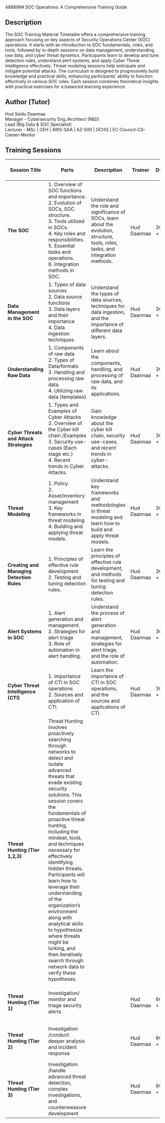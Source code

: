 488896# SOC Operations: A Comprehensive Training Guide

## Description

The SOC Training Material Timetable offers a comprehensive training approach focusing on key aspects of Security Operations Center (SOC) operations. It starts with an introduction to SOC fundamentals, roles, and tools, followed by in-depth sessions on data management, understanding raw data, and cyber threat dynamics. Participants learn to develop and tune detection rules, understand alert systems, and apply Cyber Threat Intelligence effectively. Threat modeling sessions help anticipate and mitigate potential attacks. The curriculum is designed to progressively build knowledge and practical skills, enhancing participants' ability to function effectively in various SOC roles. Each session combines theoretical insights with practical exercises for a balanced learning experience.

## Author (Tutor)

Hud Seidu Daannaa  
Manager - Cybersecurity Eng./Architect (R&D)  
Lead (Big Data & SOC Specialist)  
Lecturer - MSc | CEH | AWS-SAA | AZ-500 | GCHQ | EC-Council-CS-Career-Mentor

## Training Sessions

| Session Title                         | Parts                                                                                       | Description                                                                                                                                                                               | Trainer       | Duration     | Materials Needed/ Resources                          | Learning Objectives                                                                                         |
|---------------------------------------|---------------------------------------------------------------------------------------------|-------------------------------------------------------------------------------------------------------------------------------------------------------------------------------------------|---------------|--------------|-----------------------------------------------------|--------------------------------------------------------------------------------------------------------------|
| **The SOC**                           | 1. Overview of SOC functions and importance.<br>2. Evolution of SOCs, SOC structure.<br>3. Tools utilized in SOCs.<br>4. Key roles and responsibilities.<br>5. Essential tasks and operations.<br>6. Integration methods in SOC. | Understand the role and significance of SOCs, learn about the evolution, structure, tools, roles, tasks, and integration methods.                                                           | Hud Daannaa   | 30 mins +    | Presentation slides, Demo Environment               |                                                                                                              |
| **Data Management in the SOC**        | 1. Types of data sources<br>2. Data source functions<br>3. Data layers and their importance<br>4. Data ingestion techniques                                | Understand the types of data sources, techniques for data ingestion, and the importance of different data layers.                                                                           | Hud Daannaa   | 30 mins +    | Presentation slides, Demo Environment               |                                                                                                              |
| **Understanding Raw Data**            | 1. Components of raw data<br>2. Types of Data/formats<br>3. Handling and processing raw data.<br>4. Utilizing raw data (templates)                    | Learn about the components, handling, and processing of raw data, and its applications.                                                                                                    | Hud Daannaa   | 30 mins +    | Presentation slides, Demo Environment, Security-data-lake (SIEM) |                                                                                                              |
| **Cyber Threats and Attack Strategies**| 1. Types and Examples of Cyber Attacks<br>2. Overview of the Cyber kill chain /Examples<br>3. Security use-cases (Each stage etc.)<br>4. Recent trends in Cyber Attacks. | Gain knowledge about the cyber kill chain, security use-cases, and recent trends in cyber-attacks.                                                                                          | Hud Daannaa   | 30 mins +    | Presentation slides, Demo Environment               |                                                                                                              |
| **Threat Modeling**                   | 1. Policy<br>2. Asset/inventory management<br>3. Key frameworks in threat modeling<br>4. Building and applying threat models.                       | Understand key frameworks and methodologies in threat modeling and learn how to build and apply threat models.                                                                             | Hud Daannaa   | 30 mins +    | Presentation slides, Demo Environment               |                                                                                                              |
| **Creating and Managing Detection Rules** | 1. Principles of effective rule development<br>2. Testing and tuning detection rules.                              | Learn the principles of effective rule development, and methods for testing and tuning detection rules.                                                                                   | Hud Daannaa   | 30 mins +    | Presentation slides, Demo Environment, Security-data-lake (SIEM) |                                                                                                              |
| **Alert Systems in SOC**              | 1. Alert generation and management.<br>2. Strategies for alert triage<br>3. Role of automation in alert handling.                                | Understand the process of alert generation and management, strategies for alert triage, and the role of automation.                                                                         | Hud Daannaa   | 30 mins +    | Presentation slides, Demo Environment, Security-data-lake (SIEM) |                                                                                                              |
| **Cyber Threat Intelligence (CTI)**   | 1. Importance of CTI in SOC operations<br>2. Sources and application of CTI.                                           | Learn the importance of CTI in SOC operations, and the sources and applications of CTI.                                                                                                    | Hud Daannaa   | 30 mins +    | Presentation slides, Demo Environment, Security-data-lake (SIEM) |                                                                                                              |
| **Threat Hunting (Tier 1,2,3)**       | Threat Hunting involves proactively searching through networks to detect and isolate advanced threats that evade existing security solutions. This session covers the fundamentals of proactive threat hunting, including the mindset, tools, and techniques necessary for effectively identifying hidden threats. Participants will learn how to leverage their understanding of the organization’s environment along with analytical skills to hypothesize where threats might be lurking, and then iteratively search through network data to verify these hypotheses. |                                                                                                              |               |              |                                                     |                                                                                                              |
| **Threat Hunting (Tier 1)**           | Investigation/ monitor and triage security alerts                                                                 |                                                                                                              | Hud Daannaa   | 60 mins +    | Presentation slides, Demo Environment, Security-data-lake (SIEM) |                                                                                                              |
| **Threat Hunting (Tier 2)**           | Investigation /conduct deeper analysis and incident response                                                     |                                                                                                              | Hud Daannaa   | 60 mins +    | Presentation slides, Demo Environment, Security-data-lake (SIEM) |                                                                                                              |
| **Threat Hunting (Tier 3)**           | Investigation /handle advanced threat detection, complex investigations, and countermeasure development          |                                                                                                              | Hud Daannaa   | 60 mins +    | Presentation slides, Demo Environment, Security-data-lake (SIEM) |                                                                                                              |
